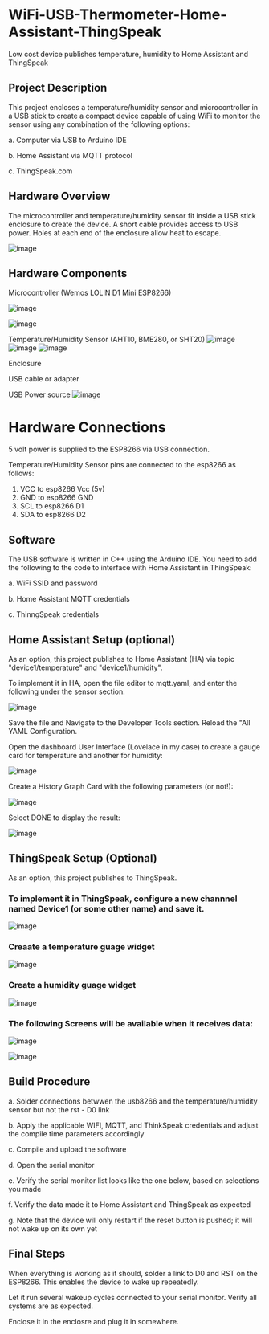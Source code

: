 # WiFi-USB-Thermometer-Home-Assistant-ThingSpeak
Low cost device publishes temperature, humidity to Home Assistant and ThingSpeak

## Project Description
This project encloses a temperature/humidity sensor and microcontroller in a USB stick to create a compact device capable of using WiFi to monitor the sensor using any combination of the following options:

a. Computer via USB to Arduino IDE

b. Home Assistant via MQTT protocol

c. ThingSpeak.com

## Hardware Overview
The microcontroller and temperature/humidity sensor fit inside a USB stick enclosure to create the device.  A short cable provides access to USB power.  Holes at each end of the enclosure allow heat to escape.

![image](https://github.com/Bobbo117/WiFi-USB-Thermometer-Home-Assistant-ThingSpeak/blob/main/Images/Exploded_View.jpg)

## Hardware Components
Microcontroller (Wemos LOLIN D1 Mini ESP8266) 

![image](https://github.com/user-attachments/assets/deb7757e-022d-40d1-9cd0-f9b4820fb36a)

![image](https://github.com/user-attachments/assets/30f0dc68-d9a5-49dc-9d5f-92cf92265db8)

Temperature/Humidity Sensor (AHT10, BME280, or SHT20)
![image](https://github.com/Bobbo117/WiFi-USB-Thermometer-Home-Assistant-ThingSpeak/blob/main/Images/AHT10.jpg)
![image](https://github.com/Bobbo117/WiFi-USB-Thermometer-Home-Assistant-ThingSpeak/blob/main/Images/BME280.jpg)
![image](https://github.com/Bobbo117/WiFi-USB-Thermometer-Home-Assistant-ThingSpeak/blob/main/Images/SHT20.jpg)

Enclosure

USB cable or adapter

USB Power source
![image](https://github.com/Bobbo117/WiFi-USB-Thermometer-Home-Assistant-ThingSpeak/blob/main/Images/power_adapters.jpg)

# Hardware Connections

5 volt power is supplied to the ESP8266 via USB connection.

Temperature/Humidity Sensor pins are connected to the esp8266 as follows:

1. VCC to esp8266 Vcc (5v)
2. GND to esp8266 GND
3. SCL to esp8266 D1
4. SDA to esp8266 D2 

## Software
The USB software is written in C++ using the Arduino IDE.  You need to add the following to the code to interface with Home Assistant in ThingSpeak:

a. WiFi SSID and password

b. Home Assistant MQTT credentials

c. ThinngSpeak credentials

## Home Assistant Setup (optional)

As an option, this project publishes to Home Assistant (HA) via topic "device1/temperature" and "device1/humidity".

To implement it in HA, open the file editor to mqtt.yaml, and enter the following under the sensor section:

![image](https://github.com/Bobbo117/WiFi-USB-Thermometer-Home-Assistant-ThingSpeak/blob/main/Images/mqtt_yaml.jpg)

Save the file and Navigate to the Developer Tools section. Reload the "All YAML Configuration.

Open the dashboard User Interface (Lovelace in my case) to create a gauge card for temperature and another for humidity:

![image](https://github.com/Bobbo117/WiFi-USB-Thermometer-Home-Assistant-ThingSpeak/blob/main/Images/HA_guage_card.jpg)

Create a History Graph Card with the following parameters (or not!):

![image](https://github.com/Bobbo117/WiFi-USB-Thermometer-Home-Assistant-ThingSpeak/blob/main/Images/HA_history_card.jpg)

Select DONE to display the result:

![image](https://github.com/Bobbo117/WiFi-USB-Thermometer-Home-Assistant-ThingSpeak/blob/main/Images/HA.jpg)

## ThingSpeak Setup (Optional)

As an option, this project publishes to ThingSpeak.

### To implement it in ThingSpeak, configure a new channnel named Device1 (or some other name) and save it.

![image](https://github.com/Bobbo117/WiFi-USB-Thermometer-Home-Assistant-ThingSpeak/blob/main/Images/ThingSpeak_channel_settings.jpg)

### Creaate a temperature guage widget

![image](https://github.com/Bobbo117/WiFi-USB-Thermometer-Home-Assistant-ThingSpeak/blob/main/Images/ThingSpeak_temperature_guage_config.jpg)

### Create a humidity guage widget

![image](https://github.com/Bobbo117/WiFi-USB-Thermometer-Home-Assistant-ThingSpeak/blob/main/Images/ThingSpeak_humidity_guage_config.jpg)

### The following Screens will be available when it receives data:

![image](https://github.com/Bobbo117/WiFi-USB-Thermometer-Home-Assistant-ThingSpeak/blob/main/Images/ThingSpeak_stats.jpg)

![image](https://github.com/Bobbo117/WiFi-USB-Thermometer-Home-Assistant-ThingSpeak/blob/main/Images/ThingSpeak_guages.jpg)


## Build Procedure

a. Solder connections betwwen the usb8266 and the temperature/humidity sensor but not the rst - D0 link

b. Apply the applicable WIFI, MQTT, and ThinkSpeak credentials and adjust the compile time parameters accordingly

c. Compile and upload the software

d. Open the serial monitor

e. Verify the serial monitor list looks like the one below, based on selections you made

f. Verify the data made it to Home Assistant and ThingSpeak as expected

g. Note that the device will only restart if the reset button is pushed; it will not wake up on its own yet

## Final Steps

When everything is working as it should, solder a link to D0 and RST on the ESP8266.  This enables the device to wake up repeatedly.

Let it run several wakeup cycles connected to your serial monitor.  Verify all systems are as expected.

Enclose it in the enclosre and plug it in somewhere.

